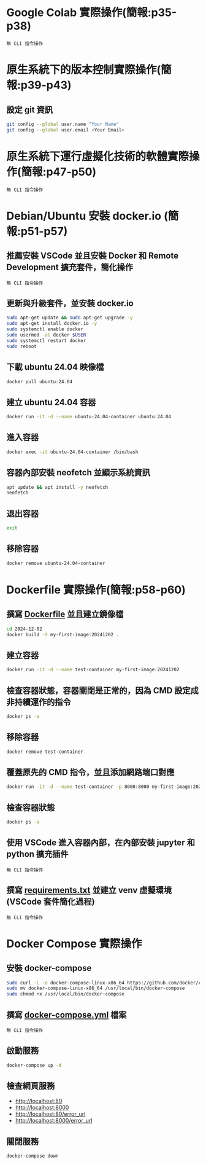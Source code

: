 # Google Colab 實際操作(簡報:p35-p38)
```
無 CLI 指令操作
```
# 原生系統下的版本控制實際操作(簡報:p39-p43)
## 設定 git 資訊
```bash
git config --global user.name "Your Name"
git config --global user.email <Your Email>
```
# 原生系統下運行虛擬化技術的軟體實際操作(簡報:p47-p50)
```
無 CLI 指令操作
```
# Debian/Ubuntu 安裝 docker.io (簡報:p51-p57)
## 推薦安裝 VSCode 並且安裝 Docker 和 Remote Development 擴充套件，簡化操作
```
無 CLI 指令操作
```
## 更新與升級套件，並安裝 docker.io
```bash
sudo apt-get update && sudo apt-get upgrade -y
sudo apt-get install docker.io -y
sudo systemctl enable docker
sudo usermod -aG docker $USER
sudo systemctl restart docker
sudo reboot
```
## 下載 ubuntu 24.04 映像檔
```bash
docker pull ubuntu:24.04
```
## 建立 ubuntu 24.04 容器
```bash
docker run -it -d --name ubuntu-24.04-container ubuntu:24.04
```
## 進入容器
```bash
docker exec -it ubuntu-24.04-container /bin/bash
```
## 容器內部安裝 neofetch 並顯示系統資訊
```bash
apt update && apt install -y neofetch
neofetch
```
## 退出容器
```bash
exit
```
## 移除容器
```bash
docker remove ubuntu-24.04-container
```

# Dockerfile 實際操作(簡報:p58-p60)
## 撰寫 [Dockerfile](./dockerfile) 並且建立鏡像檔
```bash
cd 2024-12-02
docker build -t my-first-image:20241202 .
```
## 建立容器
```bash
docker run -it -d --name test-container my-first-image:20241202
```
## 檢查容器狀態，容器關閉是正常的，因為 CMD 設定成非持續運作的指令
```bash
docker ps -a
```
## 移除容器
```bash
docker remove test-container
```
## 覆蓋原先的 CMD 指令，並且添加網路端口對應
```bash
docker run -it -d --name test-container -p 8000:8000 my-first-image:20241202 /bin/bash
```
## 檢查容器狀態
```bash
docker ps -a
```
## 使用 VSCode 進入容器內部，在內部安裝 jupyter 和 python 擴充插件
```
無 CLI 指令操作
```
## 撰寫 [requirements.txt](./requirements.txt) 並建立 venv 虛擬環境(VSCode 套件簡化過程)
```
無 CLI 指令操作
```
# Docker Compose 實際操作
## 安裝 docker-compose
```bash
sudo curl -L -o docker-compose-linux-x86_64 https://github.com/docker/compose/releases/download/v2.29.2/docker-compose-linux-x86_64
sudo mv docker-compose-linux-x86_64 /usr/local/bin/docker-compose
sudo chmod +x /usr/local/bin/docker-compose
```
## 撰寫 [docker-compose.yml](./docker-compose.yml) 檔案
```
無 CLI 指令操作
```
## 啟動服務
```bash
docker-compose up -d
```
## 檢查網頁服務
- [http://localhost:80](http://localhost:80)
- [http://localhost:8000](http://localhost:8000)
- [http://localhost:80/error_url](http://localhost:80/error_url)
- [http://localhost:8000/error_url](http://localhost:8000/error_url)
## 關閉服務
```bash
docker-compose down
```
